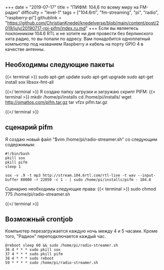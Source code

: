 +++
date = "2019-07-17"
title = "ПИФМ: 104,6 по всему миру на FM-радио"
difficulty = "level-1"
tags = ["104.6rtl", "fm-streaming", "pi", "radio", "raspberry-pi"]
githublink = "https://github.com/ChristianKnedel/knedelverse/blob/main/content/post/2019/july/20190717-rpi-pifm/index.ru.md"
+++
Если вы являетесь поклонником 104.6 RTL и не хотите ни дня провести без берлинского хита радио, то вы попали по адресу. Вам понадобится одноплатный компьютер под названием Raspberry и кабель на порту GPIO 4 в качестве антенны.
## Необходимы следующие пакеты

{{< terminal >}}
sudo apt-get update
sudo apt-get upgrade
sudo apt-get install sox libsox-fmt-all

{{</ terminal >}}
Я создаю папку загрузки и загружаю скрипт PIFM:
{{< terminal >}}
mkdir /home/pi/installs
cd /home/pi/installs/
wget http://omattos.com/pifm.tar.gz
tar vfzx pifm.tar.gz

{{</ terminal >}}

## сценарий pifm
Я создаю новый файл "$vim /home/pi/radio-streamer.sh" со следующим содержимым:
```
#!/bin/bash 
pkill sox 
pkill pifm 
sleep 1 

sox -v .9 -t mp3 http://stream.104.6rtl.com/rtl-live -t wav --input-buffer 80000 -r 22050 -c 1 - | sudo /home/pi/installs/pifm - 104.6

```
Сценарию необходимы следующие права:
{{< terminal >}}
sudo chmod 775 /home/pi/radio-streamer.sh

{{</ terminal >}}

## Возможный crontjob
Компьютер перезагружается каждую ночь между 4 и 5 часами. Кроме того, "Радион" переподключается каждый час.
```
@reboot sleep 60 && sudo /home/pi/radio-streamer.sh 
36 4 * * * sudo pkill sox 
37 4 * * * sudo pkill pifm 
38 4 * * * sudo reboot 
59 * * * * sudo /home/pi/radio-streamer.sh

```
